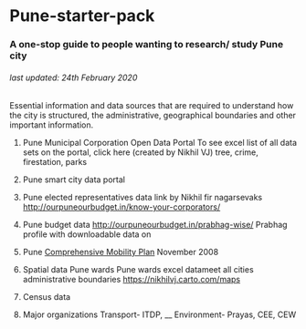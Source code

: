 # Pune-starter-pack
### A one-stop guide to people wanting to research/ study Pune city
###### last updated: 24th February 2020

Essential information and data sources that are required to understand how the city is structured, the administrative, geographical boundaries and other important information. 

1. Pune Municipal Corporation Open Data Portal
To see excel list of all data sets on the portal, click here (created by Nikhil VJ)
tree, crime, firestation, parks

2. Pune smart city data portal

3. Pune elected representatives data
link by Nikhil fir nagarsevaks
http://ourpuneourbudget.in/know-your-corporators/ 

4. Pune budget data
http://ourpuneourbudget.in/prabhag-wise/
Prabhag profile with downloadable data on 

5. Pune [Comprehensive Mobility Plan](https://wricitieshub.org/sites/default/files/Comprehensive%20Mobility%20Plan%20for%20Pune%20City.pdf) November 2008

6. Spatial data
Pune wards
Pune wards excel
datameet all cities administrative boundaries
https://nikhilvj.carto.com/maps

7. Census data

8. Major organizations
Transport- ITDP, __
Environment- Prayas, CEE, CEW
